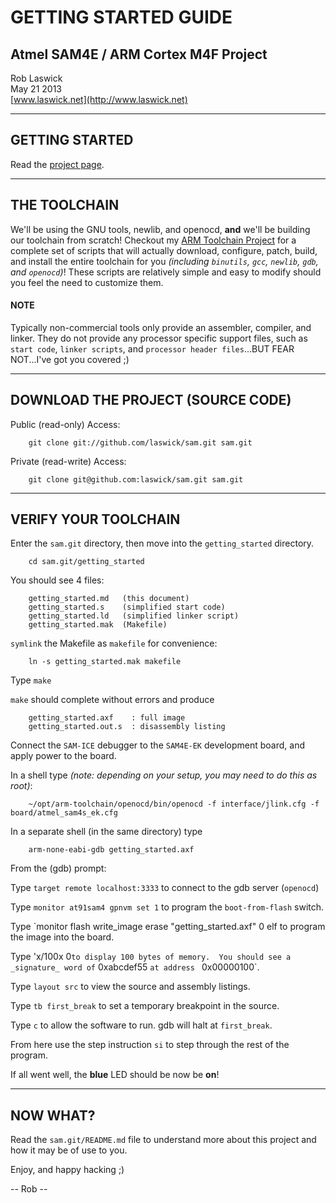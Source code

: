 
# GETTING STARTED GUIDE

## Atmel SAM4E / ARM Cortex M4F Project

Rob Laswick  
May 21 2013  
[www.laswick.net](http://www.laswick.net)


***
## GETTING STARTED

Read the [project page](http://www.laswick.net/sam.html).


***
## THE TOOLCHAIN

We'll be using the GNU tools, newlib, and openocd, **and** we'll be building our toolchain from scratch!  Checkout my [ARM Toolchain Project](http://www.laswick.net/arm-toolchain.html) for a complete set of scripts that will actually download, configure, patch, build, and install the entire toolchain for you _(including `binutils`, `gcc`, `newlib`, `gdb`, and `openocd`)_!  These scripts are relatively simple and easy to modify should you feel the need to customize them.


#### NOTE

Typically non-commercial tools only provide an assembler, compiler, and linker.  They do not provide any processor specific support files, such as `start code`, `linker scripts`, and `processor header files`...BUT FEAR NOT...I've got you covered ;)


***
## DOWNLOAD THE PROJECT (SOURCE CODE)

Public (read-only) Access:

        git clone git://github.com/laswick/sam.git sam.git


Private (read-write) Access:

        git clone git@github.com:laswick/sam.git sam.git

***
## VERIFY YOUR TOOLCHAIN

Enter the `sam.git` directory, then move into the `getting_started` directory.

        cd sam.git/getting_started

You should see 4 files:

        getting_started.md   (this document)
        getting_started.s    (simplified start code)
        getting_started.ld   (simplified linker script)
        getting_started.mak  (Makefile)

`symlink` the Makefile as `makefile` for convenience:

        ln -s getting_started.mak makefile

Type `make`

`make` should complete without errors and produce 

        getting_started.axf    : full image
        getting_started.out.s  : disassembly listing


Connect the `SAM-ICE` debugger to the `SAM4E-EK` development board, and apply power to the board.

In a shell type _(note: depending on your setup, you may need to do this as root)_:

        ~/opt/arm-toolchain/openocd/bin/openocd -f interface/jlink.cfg -f board/atmel_sam4s_ek.cfg


In a separate shell (in the same directory) type

        arm-none-eabi-gdb getting_started.axf

From the (gdb) prompt:

Type `target remote localhost:3333` to connect to the gdb server (`openocd`)

Type `monitor at91sam4 gpnvm set 1` to program the `boot-from-flash` switch.

Type `monitor flash write_image erase "getting_started.axf" 0 elf to program the image into the board.

Type 'x/100x 0` to display 100 bytes of memory.  You should see a _signature_ word of ` 0xabcdef55 ` at address  ` 0x00000100`.

Type `layout src` to view the source and assembly listings.

Type `tb first_break` to set a temporary breakpoint in the source.

Type `c` to allow the software to run.  gdb will halt at `first_break`.

From here use the step instruction `si` to step through the rest of the program.

If all went well, the **blue** LED should be now be **on**!


***
## NOW WHAT?

Read the `sam.git/README.md` file to understand more about this project and how it may be of use to you.

Enjoy, and happy hacking ;)

-- Rob --





